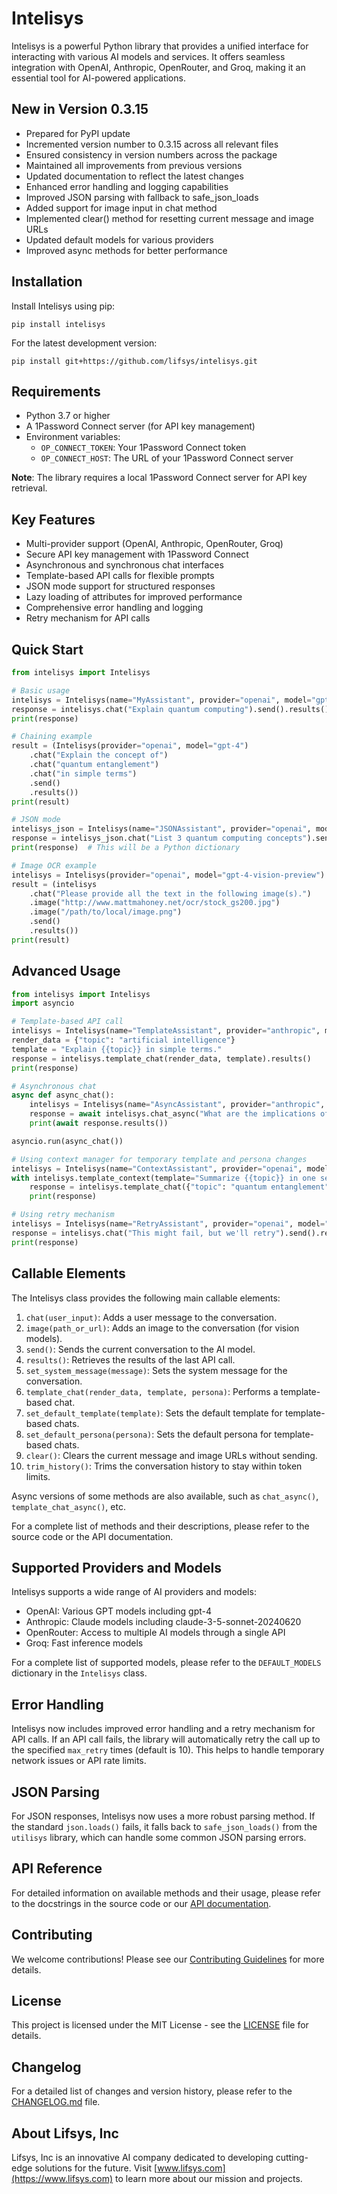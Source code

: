 # Intelisys

Intelisys is a powerful Python library that provides a unified interface for interacting with various AI models and services. It offers seamless integration with OpenAI, Anthropic, OpenRouter, and Groq, making it an essential tool for AI-powered applications.

## New in Version 0.3.15

- Prepared for PyPI update
- Incremented version number to 0.3.15 across all relevant files
- Ensured consistency in version numbers across the package
- Maintained all improvements from previous versions
- Updated documentation to reflect the latest changes
- Enhanced error handling and logging capabilities
- Improved JSON parsing with fallback to safe_json_loads
- Added support for image input in chat method
- Implemented clear() method for resetting current message and image URLs
- Updated default models for various providers
- Improved async methods for better performance

## Installation

Install Intelisys using pip:

```
pip install intelisys
```

For the latest development version:

```
pip install git+https://github.com/lifsys/intelisys.git
```

## Requirements

- Python 3.7 or higher
- A 1Password Connect server (for API key management)
- Environment variables:
  - `OP_CONNECT_TOKEN`: Your 1Password Connect token
  - `OP_CONNECT_HOST`: The URL of your 1Password Connect server

**Note**: The library requires a local 1Password Connect server for API key retrieval.

## Key Features

- Multi-provider support (OpenAI, Anthropic, OpenRouter, Groq)
- Secure API key management with 1Password Connect
- Asynchronous and synchronous chat interfaces
- Template-based API calls for flexible prompts
- JSON mode support for structured responses
- Lazy loading of attributes for improved performance
- Comprehensive error handling and logging
- Retry mechanism for API calls

## Quick Start

```python
from intelisys import Intelisys

# Basic usage
intelisys = Intelisys(name="MyAssistant", provider="openai", model="gpt-4")
response = intelisys.chat("Explain quantum computing").send().results()
print(response)

# Chaining example
result = (Intelisys(provider="openai", model="gpt-4")
    .chat("Explain the concept of")
    .chat("quantum entanglement")
    .chat("in simple terms")
    .send()
    .results())
print(result)

# JSON mode
intelisys_json = Intelisys(name="JSONAssistant", provider="openai", model="gpt-4", json_mode=True)
response = intelisys_json.chat("List 3 quantum computing concepts").send().results()
print(response)  # This will be a Python dictionary

# Image OCR example
intelisys = Intelisys(provider="openai", model="gpt-4-vision-preview")
result = (intelisys
    .chat("Please provide all the text in the following image(s).")
    .image("http://www.mattmahoney.net/ocr/stock_gs200.jpg")
    .image("/path/to/local/image.png")
    .send()
    .results())
print(result)
```

## Advanced Usage

```python
from intelisys import Intelisys
import asyncio

# Template-based API call
intelisys = Intelisys(name="TemplateAssistant", provider="anthropic", model="claude-3-opus-20240229")
render_data = {"topic": "artificial intelligence"}
template = "Explain {{topic}} in simple terms."
response = intelisys.template_chat(render_data, template).results()
print(response)

# Asynchronous chat
async def async_chat():
    intelisys = Intelisys(name="AsyncAssistant", provider="anthropic", model="claude-3-opus-20240229")
    response = await intelisys.chat_async("What are the implications of AGI?")
    print(await response.results())

asyncio.run(async_chat())

# Using context manager for temporary template and persona changes
intelisys = Intelisys(name="ContextAssistant", provider="openai", model="gpt-4")
with intelisys.template_context(template="Summarize {{topic}} in one sentence.", persona="You are a concise summarizer."):
    response = intelisys.template_chat({"topic": "quantum entanglement"}).results()
    print(response)

# Using retry mechanism
intelisys = Intelisys(name="RetryAssistant", provider="openai", model="gpt-4", max_retry=5)
response = intelisys.chat("This might fail, but we'll retry").send().results()
print(response)
```

## Callable Elements

The Intelisys class provides the following main callable elements:

1. `chat(user_input)`: Adds a user message to the conversation.
2. `image(path_or_url)`: Adds an image to the conversation (for vision models).
3. `send()`: Sends the current conversation to the AI model.
4. `results()`: Retrieves the results of the last API call.
5. `set_system_message(message)`: Sets the system message for the conversation.
6. `template_chat(render_data, template, persona)`: Performs a template-based chat.
7. `set_default_template(template)`: Sets the default template for template-based chats.
8. `set_default_persona(persona)`: Sets the default persona for template-based chats.
9. `clear()`: Clears the current message and image URLs without sending.
10. `trim_history()`: Trims the conversation history to stay within token limits.

Async versions of some methods are also available, such as `chat_async()`, `template_chat_async()`, etc.

For a complete list of methods and their descriptions, please refer to the source code or the API documentation.

## Supported Providers and Models

Intelisys supports a wide range of AI providers and models:

- OpenAI: Various GPT models including gpt-4
- Anthropic: Claude models including claude-3-5-sonnet-20240620
- OpenRouter: Access to multiple AI models through a single API
- Groq: Fast inference models

For a complete list of supported models, please refer to the `DEFAULT_MODELS` dictionary in the `Intelisys` class.

## Error Handling

Intelisys now includes improved error handling and a retry mechanism for API calls. If an API call fails, the library will automatically retry the call up to the specified `max_retry` times (default is 10). This helps to handle temporary network issues or API rate limits.

## JSON Parsing

For JSON responses, Intelisys now uses a more robust parsing method. If the standard `json.loads()` fails, it falls back to `safe_json_loads()` from the `utilisys` library, which can handle some common JSON parsing errors.

## API Reference

For detailed information on available methods and their usage, please refer to the docstrings in the source code or our [API documentation](https://intelisys.readthedocs.io/).

## Contributing

We welcome contributions! Please see our [Contributing Guidelines](CONTRIBUTING.md) for more details.

## License

This project is licensed under the MIT License - see the [LICENSE](LICENSE) file for details.

## Changelog

For a detailed list of changes and version history, please refer to the [CHANGELOG.md](https://github.com/lifsys/intelisys/blob/main/CHANGELOG.md) file.

## About Lifsys, Inc

Lifsys, Inc is an innovative AI company dedicated to developing cutting-edge solutions for the future. Visit [www.lifsys.com](https://www.lifsys.com) to learn more about our mission and projects.
